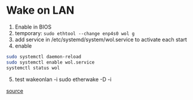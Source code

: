 # Wake on LAN

1. Enable in BIOS
2. temporary: `sudo ethtool --change enp4s0 wol g`
3. add service in /etc/systemd/system/wol.service to activate each start
4. enable

``` bash
sudo systemctl daemon-reload
sudo systemctl enable wol.service
systemctl status wol
```

5. test
wakeonlan -i <IP> <MAC>
sudo etherwake -D <MAC> -i <IF>

[source](https://necromuralist.github.io/posts/enabling-wake-on-lan/)
